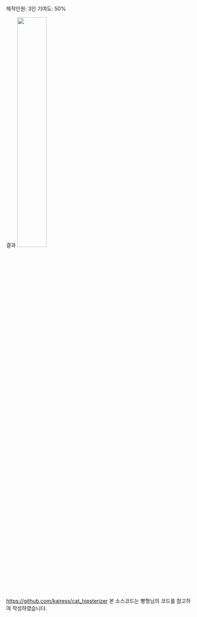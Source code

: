 제작인원: 3인
기여도: 50%

결과
<img width ="40%" src="https://user-images.githubusercontent.com/58503562/146743841-1fa960d2-c903-45e8-bbab-8fed9e007ee8.png">

https://github.com/kairess/cat_hipsterizer
본 소스코드는 빵형님의 코드를 참고하여 작성하였습니다.
